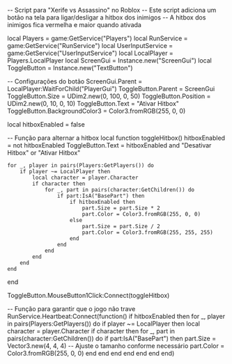 -- Script para "Xerife vs Assassino" no Roblox
-- Este script adiciona um botão na tela para ligar/desligar a hitbox dos inimigos
-- A hitbox dos inimigos fica vermelha e maior quando ativada

local Players = game:GetService("Players")
local RunService = game:GetService("RunService")
local UserInputService = game:GetService("UserInputService")
local LocalPlayer = Players.LocalPlayer
local ScreenGui = Instance.new("ScreenGui")
local ToggleButton = Instance.new("TextButton")

-- Configurações do botão
ScreenGui.Parent = LocalPlayer:WaitForChild("PlayerGui")
ToggleButton.Parent = ScreenGui
ToggleButton.Size = UDim2.new(0, 100, 0, 50)
ToggleButton.Position = UDim2.new(0, 10, 0, 10)
ToggleButton.Text = "Ativar Hitbox"
ToggleButton.BackgroundColor3 = Color3.fromRGB(255, 0, 0)

local hitboxEnabled = false

-- Função para alternar a hitbox
local function toggleHitbox()
    hitboxEnabled = not hitboxEnabled
    ToggleButton.Text = hitboxEnabled and "Desativar Hitbox" or "Ativar Hitbox"
    
    for _, player in pairs(Players:GetPlayers()) do
        if player ~= LocalPlayer then
            local character = player.Character
            if character then
                for _, part in pairs(character:GetChildren()) do
                    if part:IsA("BasePart") then
                        if hitboxEnabled then
                            part.Size = part.Size * 2
                            part.Color = Color3.fromRGB(255, 0, 0)
                        else
                            part.Size = part.Size / 2
                            part.Color = Color3.fromRGB(255, 255, 255)
                        end
                    end
                end
            end
        end
    end
end

ToggleButton.MouseButton1Click:Connect(toggleHitbox)

-- Função para garantir que o jogo não trave
RunService.Heartbeat:Connect(function()
    if hitboxEnabled then
        for _, player in pairs(Players:GetPlayers()) do
            if player ~= LocalPlayer then
                local character = player.Character
                if character then
                    for _, part in pairs(character:GetChildren()) do
                        if part:IsA("BasePart") then
                            part.Size = Vector3.new(4, 4, 4) -- Ajuste o tamanho conforme necessário
                            part.Color = Color3.fromRGB(255, 0, 0)
                        end
                    end
                end
            end
        end
    end
end)
